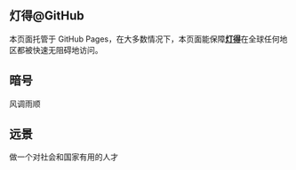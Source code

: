 ## 灯得@GitHub
本页面托管于 GitHub Pages，在大多数情况下，本页面能保障[**灯得**](https://iyideng.fun)在全球任何地区都被快速无阻碍地访问。

## 暗号
风调雨顺

## 远景
做一个对社会和国家有用的人才
